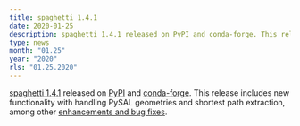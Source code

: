 ```yaml
---
title: spaghetti 1.4.1
date: 2020-01-25
description: spaghetti 1.4.1 released on PyPI and conda-forge. This release includes new functionality with handling PySAL geometries and shortest path extraction, among other enhancements and bug fixes.
type: news
month: "01.25"
year: "2020"
rls: "01.25.2020"
---
```


<a href="https://pysal.org/spaghetti/">spaghetti 1.4.1</a> released on <a href="https://pypi.org/project/spaghetti/1.4.1/">PyPI</a> and <a href="https://anaconda.org/conda-forge/spaghetti">conda-forge</a>. This release includes new functionality with handling PySAL geometries and shortest path extraction, among other <a href="https://github.com/pysal/spaghetti/releases/tag/v1.4.1">enhancements and bug fixes</a>.